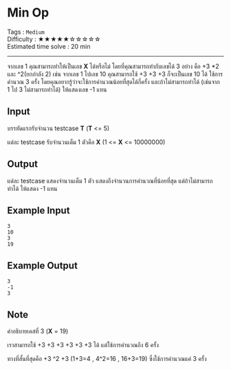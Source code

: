 Min Op
====================
Tags : `Medium`<br>
Difficulty : &#9733;&#9733;&#9733;&#9733;&#9733;&#9734;&#9734;&#9734;&#9734;&#9734;<br>
Estimated time solve : 20 min<br>

- - -

จากเลข 1 คุณสามารถทำให้เป็นเลข **X** ได้หรือไม่ โดยที่คุณสามารถทำกับเลขได้ 3 อย่าง คือ +3 *2 และ ^2(ยกกำลัง 2) เช่น จากเลข 1 ไปเลข 10 คุณสามารถใช้ +3 +3 +3 ก็จะเป็นเลข 10 ได้ ใช้การคำนวณ 3 ครั้ง โดยคุณอยากรู้ว่าจะใช้การคำนวณน้อยที่สุดได้กี่ครั้ง และถ้าไม่สามารถทำได้ (เช่นจาก 1 ไป 3 ไม่สามารถทำได้) ให้แสดงเลข -1 แทน

Input
-----
บรรทัดแรกรับจำนวน testcase **T** (**T** <= 5)

แต่ละ testcase รับจำนวนเต็ม 1 ตัวคือ **X** (1 <= **X** <= 10000000)

Output
------
แต่ละ testcase แสดงจำนวนเต็ม 1 ตัว แสดงถึงจำนวนการคำนวณที่น้อยที่สุด แต่ถ้าไม่สามารถทำได้ ให้แสดง -1 แทน

Example Input
-------
```
3
10
3
19
```

Example Output
-------------
```
3
-1
3
```

Note
--------
คำอธิบายเคสที่ 3 (**X** = 19)

เราสามารถใช้ +3 +3 +3 +3 +3 +3 ได้ แต่ใช้การคำนวณถึง 6 ครั้ง

ทางที่สั้นที่สุดคือ +3 ^2 +3 (1+3=4 , 4^2=16 , 16+3=19) ซึ่งใช้การคำนวณแค่ 3 ครั้ง